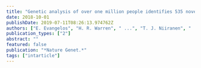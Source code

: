 ```yaml
---
title: "Genetic analysis of over one million people identifies 535 novel loci for blood pressure"
date: 2018-10-01
publishDate: 2019-07-11T08:26:13.974762Z
authors: ["E. Evangelos", "H. R. Warren", " ...", "T. J. Niiranen", " ...", "P. Elliot", "M. J. Caulfield"]
publication_types: ["2"]
abstract: ""
featured: false
publication: "*Nature Genet.*"
tags: ["intarticle"]
---
```


